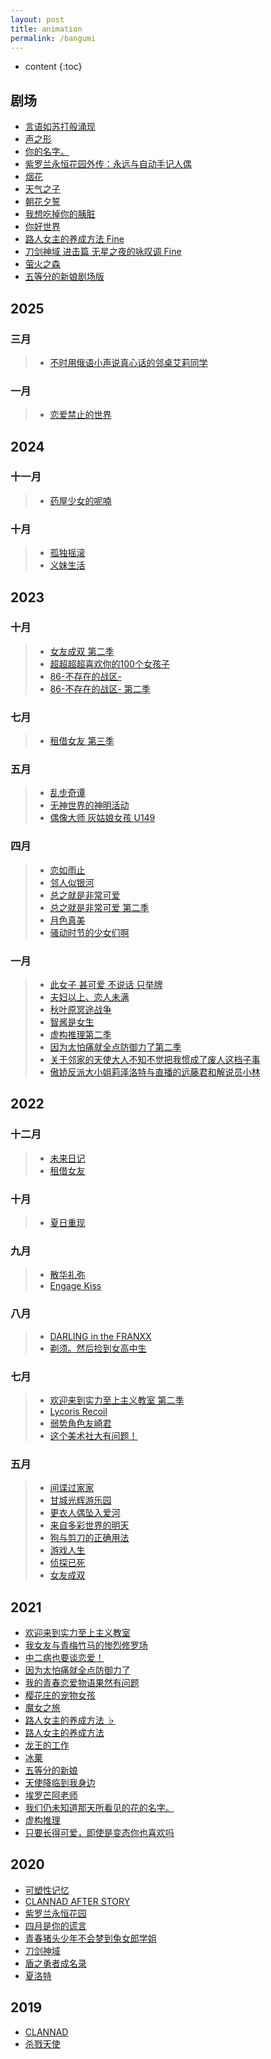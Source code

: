 ```yaml
---
layout: post
title: animation
permalink: /bangumi
---
```


* content
{:toc}


## 剧场

+ <a href="javascript:;" target="_blank">言语如苏打般涌现</a>
+ <a href="javascript:;" target="_blank">声之形</a>
+ <a href="javascript:;" target="_blank">你的名字。</a>
+ <a href="javascript:;" target="_blank">紫罗兰永恒花园外传：永远与自动手记人偶</a>
+ <a href="javascript:;" target="_blank">烟花</a>
+ <a href="javascript:;" target="_blank">天气之子</a>
+ <a href="javascript:;" target="_blank">朝花夕誓</a>
+ <a href="javascript:;" target="_blank">我想吃掉你的胰脏</a>
+ <a href="javascript:;" target="_blank">你好世界</a>
+ <a href="javascript:;" target="_blank">路人女主的养成方法 Fine</a>
+ <a href="javascript:;" target="_blank">刀剑神域 进击篇 无星之夜的咏叹调 Fine</a>
+ <a href="javascript:;" target="_blank">萤火之森</a>
+ <a href="javascript:;" target="_blank">五等分的新娘剧场版</a>

## 2025

### 三月

> + <a href="javascript:;">不时用俄语小声说真心话的邻桌艾莉同学</a>

### 一月

> + <a href="javascript:;">恋爱禁止的世界</a>


## 2024

### 十一月

> + <a href="javascript:;">药屋少女的呢喃</a>

### 十月

> + <a href="javascript:;">孤独摇滚</a>
> + <a href="javascript:;">义妹生活</a>


## 2023


### 十月

> + <a href="javascript:;" target="_blank">女友成双 第二季</a>
> + <a href="javascript:;" target="_blank">超超超超喜欢你的100个女孩子</a>
> + <a href="javascript:;" target="_blank">86-不存在的战区-</a>
> + <a href="javascript:;" target="_blank">86-不存在的战区- 第二季</a>


### 七月

> + <a href="javascript:;" target="_blank">租借女友 第三季</a>


### 五月

> + <a href="javascript:;" target="_blank">乱步奇谭</a>
> + <a href="javascript:;" target="_blank">无神世界的神明活动</a>
> + <a href="javascript:;" target="_blank">偶像大师 灰姑娘女孩 U149</a>

### 四月

> + <a href="javascript:;" target="_blank">恋如雨止</a>
> + <a href="javascript:;" target="_blank">邻人似银河</a>
> + <a href="javascript:;" target="_blank">总之就是非常可爱</a>
> + <a href="javascript:;" target="_blank">总之就是非常可爱 第二季</a>
> + <a href="javascript:;" target="_blank">月色真美</a>
> + <a href="javascript:;" target="_blank">骚动时节的少女们啊</a>

### 一月

> + <a href="javascript:;" target="_blank">此女子 甚可爱 不说话 只举牌</a>
> + <a href="javascript:;" target="_blank">夫妇以上、恋人未满</a>
> + <a href="javascript:;" target="_blank">秋叶原冥途战争</a>
> + <a href="javascript:;" target="_blank">智酱是女生</a>
> + <a href="javascript:;" target="_blank">虚构推理第二季</a>
> + <a href="javascript:;" target="_blank">因为太怕痛就全点防御力了第二季</a>
> + <a href="javascript:;" target="_blank">关于邻家的天使大人不知不觉把我惯成了废人这档子事</a>
> + <a href="javascript:;" target="_blank">傲娇反派大小姐莉泽洛特与直播的远藤君和解说员小林</a>


## 2022

### 十二月

> + <a href="javascript:;" target="_blank">未来日记</a>
> + <a href="javascript:;" target="_blank">租借女友</a>

### 十月

> + <a href="javascript:;" target="_blank">夏日重现</a>

### 九月

> + <a href="javascript:;" target="_blank">散华礼弥</a>
> + <a href="javascript:;" target="_blank">Engage Kiss</a>

### 八月

> + <a href="javascript:;" target="_blank">DARLING in the FRANXX</a>
> + <a href="javascript:;" target="_blank">剃须。然后捡到女高中生</a>

### 七月

> + <a href="javascript:;" target="_blank">欢迎来到实力至上主义教室 第二季</a>
> + <a href="javascript:;" target="_blank">Lycoris Recoil</a>
> + <a href="javascript:;" target="_blank">弱势角色友崎君</a>
> + <a href="javascript:;" target="_blank">这个美术社大有问题！</a>

### 五月

> + <a href="javascript:;" target="_blank">间谍过家家</a>
> + <a href="javascript:;" target="_blank">甘城光辉游乐园</a>
> + <a href="javascript:;" target="_blank">更衣人偶坠入爱河</a>
> + <a href="javascript:;" target="_blank">来自多彩世界的明天</a>
> + <a href="javascript:;" target="_blank">狗与剪刀的正确用法</a>
> + <a href="javascript:;" target="_blank">游戏人生</a>
> + <a href="javascript:;" target="_blank">侦探已死</a>
> + <a href="javascript:;" target="_blank">女友成双</a>


## 2021

+ <a href="javascript:;" target="_blank">欢迎来到实力至上主义教室</a>
+ <a href="javascript:;" target="_blank">我女友与青梅竹马的惨烈修罗场</a>
+ <a href="javascript:;" target="_blank">中二病也要谈恋爱！</a>
+ <a href="javascript:;" target="_blank">因为太怕痛就全点防御力了</a>
+ <a href="javascript:;" target="_blank">我的青春恋爱物语果然有问题</a>
+ <a href="javascript:;" target="_blank">樱花庄的宠物女孩</a>
+ <a href="javascript:;" target="_blank">魔女之旅</a>
+ <a href="javascript:;" target="_blank">路人女主的养成方法 ♭</a>
+ <a href="javascript:;" target="_blank">路人女主的养成方法</a>
+ <a href="javascript:;" target="_blank">龙王的工作</a>
+ <a href="javascript:;" target="_blank">冰菓</a>
+ <a href="javascript:;" target="_blank">五等分的新娘</a>
+ <a href="javascript:;" target="_blank">天使降临到我身边</a>
+ <a href="javascript:;" target="_blank">埃罗芒阿老师</a>
+ <a href="javascript:;" target="_blank">我们仍未知道那天所看见的花的名字。</a>
+ <a href="javascript:;" target="_blank">虚构推理</a>
+ <a href="javascript:;" target="_blank">只要长得可爱，即使是变态你也喜欢吗</a>


## 2020

+ <a href="javascript:;" target="_blank">可塑性记忆</a>
+ <a href="javascript:;" target="_blank">CLANNAD AFTER STORY</a>
+ <a href="javascript:;" target="_blank">紫罗兰永恒花园</a>
+ <a href="javascript:;" target="_blank">四月是你的谎言</a>
+ <a href="javascript:;" target="_blank">青春猪头少年不会梦到兔女郎学姐</a>
+ <a href="javascript:;" target="_blank">刀剑神域</a>
+ <a href="javascript:;" target="_blank">盾之勇者成名录</a>
+ <a href="javascript:;" target="_blank">夏洛特</a>


## 2019

+ <a href="javascript:;" target="_blank">CLANNAD</a>
+ <a href="javascript:;" target="_blank">杀戮天使</a>
